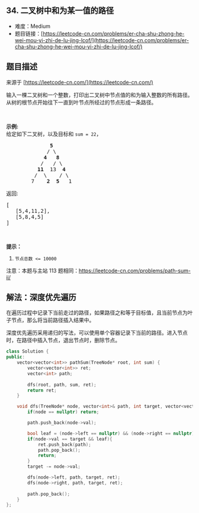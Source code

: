 ## 34. 二叉树中和为某一值的路径

- 难度：Medium
- 题目链接：[https://leetcode-cn.com/problems/er-cha-shu-zhong-he-wei-mou-yi-zhi-de-lu-jing-lcof/](https://leetcode-cn.com/problems/er-cha-shu-zhong-he-wei-mou-yi-zhi-de-lu-jing-lcof/)


## 题目描述

来源于 [https://leetcode-cn.com/](https://leetcode-cn.com/)

<p>输入一棵二叉树和一个整数，打印出二叉树中节点值的和为输入整数的所有路径。从树的根节点开始往下一直到叶节点所经过的节点形成一条路径。</p>

<p>&nbsp;</p>

<p><strong>示例:</strong><br>
给定如下二叉树，以及目标和&nbsp;<code>sum = 22</code>，</p>

<pre>              <strong>5</strong>
             / \
            <strong>4</strong>   <strong>8</strong>
           /   / \
          <strong>11</strong>  13  <strong>4</strong>
         /  \    / \
        7    <strong>2</strong>  <strong>5</strong>   1
</pre>

<p>返回:</p>

<pre>[
   [5,4,11,2],
   [5,8,4,5]
]
</pre>

<p>&nbsp;</p>

<p><strong>提示：</strong></p>

<ol>
	<li><code>节点总数 &lt;= 10000</code></li>
</ol>

<p>注意：本题与主站 113&nbsp;题相同：<a href="https://leetcode-cn.com/problems/path-sum-ii/">https://leetcode-cn.com/problems/path-sum-ii/</a></p>


## 解法：深度优先遍历

在遍历过程中记录下当前走过的路径，如果路径之和等于目标值，且当前节点为叶子节点，那么将当前路径插入结果中。

深度优先遍历采用递归的写法，可以使用单个容器记录下当前的路径。进入节点时，在路径中插入节点，退出节点时，删除节点。

```cpp
class Solution {
public:
    vector<vector<int>> pathSum(TreeNode* root, int sum) {
        vector<vector<int>> ret;
        vector<int> path;
        
        dfs(root, path, sum, ret);
        return ret;
    }

    void dfs(TreeNode* node, vector<int>& path, int target, vector<vector<int>>& ret){
        if(node == nullptr) return;

        path.push_back(node->val);

        bool leaf = (node->left == nullptr) && (node->right == nullptr);
        if(node->val == target && leaf){
            ret.push_back(path);
            path.pop_back();
            return;
        }
        target -= node->val;

        dfs(node->left, path, target, ret);
        dfs(node->right, path, target, ret);
        
        path.pop_back();
    }
};
```
